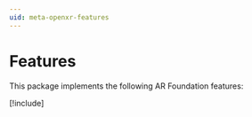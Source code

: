 ```yaml
---
uid: meta-openxr-features
---
```

# Features

This package implements the following AR Foundation features:

[!include[](snippets/features-table.md)]
